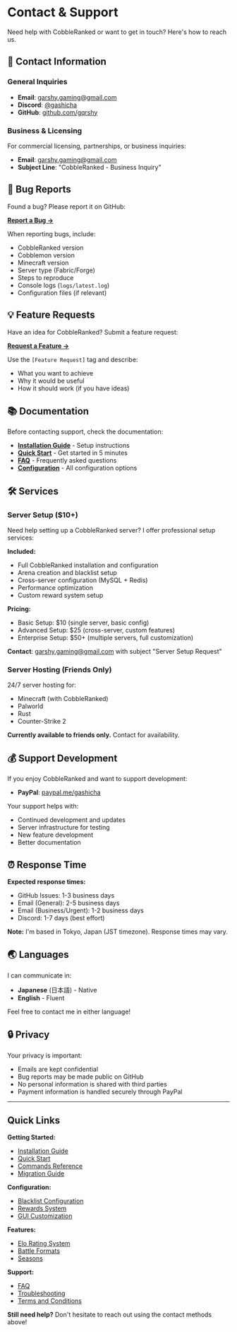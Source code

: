 # Contact & Support

Need help with CobbleRanked or want to get in touch? Here's how to reach us.

## 📧 Contact Information

### General Inquiries

- **Email**: [garshy.gaming@gmail.com](mailto:garshy.gaming@gmail.com)
- **Discord**: [@gashicha](https://discord.com)
- **GitHub**: [github.com/gqrshy](https://github.com/gqrshy)

### Business & Licensing

For commercial licensing, partnerships, or business inquiries:
- **Email**: garshy.gaming@gmail.com
- **Subject Line**: "CobbleRanked - Business Inquiry"

## 🐛 Bug Reports

Found a bug? Please report it on GitHub:

**[Report a Bug →](https://github.com/gqrshy/CobbleRanked/issues)**

When reporting bugs, include:
- CobbleRanked version
- Cobblemon version
- Minecraft version
- Server type (Fabric/Forge)
- Steps to reproduce
- Console logs (`logs/latest.log`)
- Configuration files (if relevant)

## 💡 Feature Requests

Have an idea for CobbleRanked? Submit a feature request:

**[Request a Feature →](https://github.com/gqrshy/CobbleRanked/issues)**

Use the `[Feature Request]` tag and describe:
- What you want to achieve
- Why it would be useful
- How it should work (if you have ideas)

## 📚 Documentation

Before contacting support, check the documentation:

- **[Installation Guide](cobbleranked/getting-started/installation.md)** - Setup instructions
- **[Quick Start](cobbleranked/getting-started/quick-start.md)** - Get started in 5 minutes
- **[FAQ](cobbleranked/support/faq.md)** - Frequently asked questions
- **[Configuration](cobbleranked/configuration/config.md)** - All configuration options

## 🛠️ Services

### Server Setup ($10+)

Need help setting up a CobbleRanked server? I offer professional setup services:

**Included:**
- Full CobbleRanked installation and configuration
- Arena creation and blacklist setup
- Cross-server configuration (MySQL + Redis)
- Performance optimization
- Custom reward system setup

**Pricing:**
- Basic Setup: $10 (single server, basic config)
- Advanced Setup: $25 (cross-server, custom features)
- Enterprise Setup: $50+ (multiple servers, full customization)

**Contact**: garshy.gaming@gmail.com with subject "Server Setup Request"

### Server Hosting (Friends Only)

24/7 server hosting for:
- Minecraft (with CobbleRanked)
- Palworld
- Rust
- Counter-Strike 2

**Currently available to friends only.** Contact for availability.

## 💰 Support Development

If you enjoy CobbleRanked and want to support development:

- **PayPal**: [paypal.me/gashicha](https://paypal.me/gashicha)

Your support helps with:
- Continued development and updates
- Server infrastructure for testing
- New feature development
- Better documentation

## ⏰ Response Time

**Expected response times:**
- GitHub Issues: 1-3 business days
- Email (General): 2-5 business days
- Email (Business/Urgent): 1-2 business days
- Discord: 1-7 days (best effort)

**Note:** I'm based in Tokyo, Japan (JST timezone). Response times may vary.

## 🌏 Languages

I can communicate in:
- **Japanese** (日本語) - Native
- **English** - Fluent

Feel free to contact me in either language!

## 🔒 Privacy

Your privacy is important:
- Emails are kept confidential
- Bug reports may be made public on GitHub
- No personal information is shared with third parties
- Payment information is handled securely through PayPal

---

## Quick Links

**Getting Started:**
- [Installation Guide](cobbleranked/getting-started/installation.md)
- [Quick Start](cobbleranked/getting-started/quick-start.md)
- [Commands Reference](cobbleranked/getting-started/commands.md)
- [Migration Guide](cobbleranked/getting-started/migration.md)

**Configuration:**
- [Blacklist Configuration](cobbleranked/configuration/blacklist.md)
- [Rewards System](cobbleranked/configuration/rewards.md)
- [GUI Customization](cobbleranked/configuration/gui.md)

**Features:**
- [Elo Rating System](cobbleranked/features/elo-system.md)
- [Battle Formats](cobbleranked/features/battle-formats.md)
- [Seasons](cobbleranked/features/seasons.md)

**Support:**
- [FAQ](cobbleranked/support/faq.md)
- [Troubleshooting](cobbleranked/support/troubleshooting.md)
- [Terms and Conditions](terms.md)

**Still need help?** Don't hesitate to reach out using the contact methods above!
